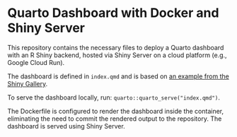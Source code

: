 # Quarto Dashboard with Docker and Shiny Server

This repository contains the necessary files to deploy a Quarto dashboard with an R Shiny backend, hosted via Shiny Server on a cloud platform (e.g., Google Cloud Run).

The dashboard is defined in `index.qmd` and is based on [an example from the Shiny Gallery](https://shiny.posit.co/r/gallery/start-simple/kmeans-example/).

To serve the dashboard locally, run: `quarto::quarto_serve("index.qmd")`.

The Dockerfile is configured to render the dashboard inside the container, eliminating the need to commit the rendered output to the repository. The dashboard is served using Shiny Server.
